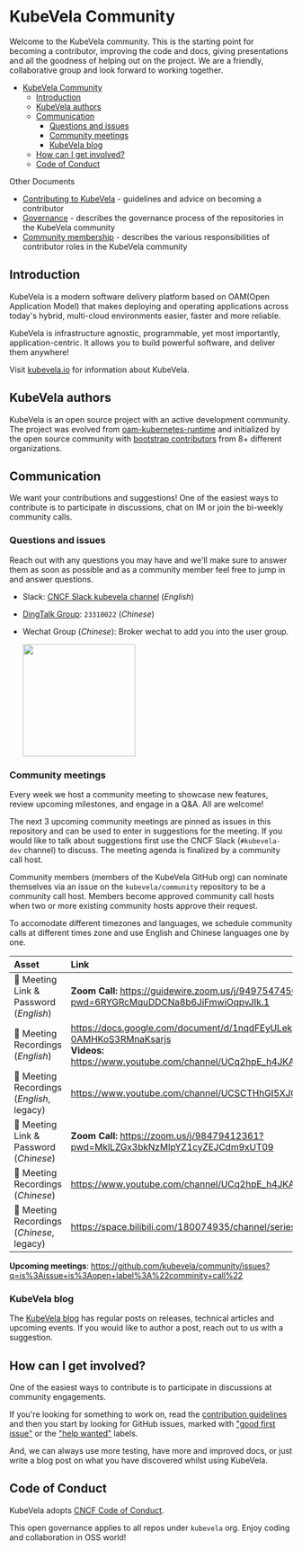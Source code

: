 # KubeVela Community

Welcome to the KubeVela community. This is the starting point for becoming a contributor, improving the code and docs, giving presentations and all the goodness of helping out on the project. We are a friendly, collaborative group and look forward to working together.

- [KubeVela Community](#kubevela-community)
  - [Introduction](#introduction)
  - [KubeVela authors](#kubevela-authors)
  - [Communication](#communication)
    - [Questions and issues](#questions-and-issues)
    - [Community meetings](#community-meetings)
    - [KubeVela blog](#kubevela-blog)
  - [How can I get involved?](#how-can-i-get-involved)
  - [Code of Conduct](#code-of-conduct)

Other Documents

- [Contributing to KubeVela](https://kubevela.io/docs/contributor/overview) - guidelines and advice on becoming a contributor
- [Governance](GOVERNANCE.md) - describes the governance process of the repositories in the KubeVela community
- [Community membership](community-membership.md) - describes the various responsibilities of contributor roles in the KubeVela community

## Introduction

KubeVela is a modern software delivery platform based on OAM(Open Application Model) that makes deploying and operating applications across today's hybrid, multi-cloud environments easier, faster and more reliable.

KubeVela is infrastructure agnostic, programmable, yet most importantly, application-centric. It allows you to build powerful software, and deliver them anywhere!

Visit [kubevela.io](https://kubevela.io/) for information about KubeVela.

## KubeVela authors

KubeVela is an open source project with an active development community. The project was evolved from [oam-kubernetes-runtime](https://github.com/crossplane/oam-kubernetes-runtime) and initialized by the open source community with [bootstrap contributors](https://github.com/kubevela/community/blob/main/OWNERS.md#bootstrap-contributors) from 8+ different organizations.

## Communication

We want your contributions and suggestions! One of the easiest ways to contribute is to participate in discussions, chat on IM or join the bi-weekly community calls.

### Questions and issues

Reach out with any questions you may have and we'll make sure to answer them as soon as possible and as a community member feel free to jump in and answer questions.

- Slack:  [CNCF Slack kubevela channel](https://cloud-native.slack.com/archives/C01BLQ3HTJA) (*English*)
- [DingTalk Group](https://page.dingtalk.com/wow/dingtalk/act/en-home): `23310022` (*Chinese*)
- Wechat Group (*Chinese*): Broker wechat to add you into the user group.
 
  <img src="https://static.kubevela.net/images/barnett-wechat.jpg" width="200" />

### Community meetings

Every week we host a community meeting to showcase new features, review upcoming milestones, and engage in a Q&A. All are welcome!

The next 3 upcoming community meetings are pinned as issues in this repository and can be used to enter in suggestions for the meeting. If you would like to talk about suggestions first use the CNCF Slack (`#kubevela-dev` channel) to discuss. The meeting agenda is finalized by a community call host.

Community members (members of the KubeVela GitHub org) can nominate themselves via an issue on the `kubevela/community` repository to be a community call host. Members become approved community call hosts when two or more existing community hosts approve their request.

To accomodate different timezones and languages, we schedule community calls at different times zone and use English and Chinese languages one by one.

| Asset                                     | Link                                                                                                                                                             |
|:------------------------------------------| :--------------------------------------------------------------------------------------------------------------------------------------------------------------- |
| 🔗 Meeting Link & Password (*English*)    | **Zoom Call:** https://guidewire.zoom.us/j/94975474504?pwd=6RYGRcMquDDCNa8b6JiFmwiOqpvJIk.1                                                                        |
| 🎥 Meeting Recordings (*English*)         | https://docs.google.com/document/d/1nqdFEyULekyksFHtFvgvFAYE-0AMHKoS3RMnaKsarjs <br> **Videos:** https://www.youtube.com/channel/UCq2hpE_h4JKA1GnAeuaqtww |
| 🎥 Meeting Recordings (*English*, legacy) | https://www.youtube.com/channel/UCSCTHhGI5XJ0SEhDHVakPAA/videos |
| 🔗 Meeting Link & Password (*Chinese*)    | **Zoom Call:** https://zoom.us/j/98479412361?pwd=MklLZGx3bkNzMlpYZ1cyZEJCdm9xUT09                                                                        |
| 🎥 Meeting Recordings (*Chinese*)         | https://www.youtube.com/channel/UCq2hpE_h4JKA1GnAeuaqtww                                                                                            |
| 🎥 Meeting Recordings (*Chinese*, legacy) | https://space.bilibili.com/180074935/channel/seriesdetail?sid=1842207                                                                                            |


**Upcoming meetings**: https://github.com/kubevela/community/issues?q=is%3Aissue+is%3Aopen+label%3A%22comminity+call%22


### KubeVela blog

The [KubeVela blog](https://kubevela.io/blog) has regular posts on releases, technical articles and upcoming events. If you would like to author a post, reach out to us with a suggestion. 

## How can I get involved?

One of the easiest ways to contribute is to participate in discussions at community engagements.

If you're looking for something to work on, read the [contribution guidelines](https://kubevela.io/docs/contributor/overview) and then you start by looking for GitHub issues, marked with ["good first issue"](https://github.com/kubevela/kubevela/issues?q=is%3Aissue+is%3Aopen+label%3A%22good+first+issue%22) or the ["help wanted"](https://github.com/kubevela/kubevela/issues?q=is%3Aissue+is%3Aopen+label%3A%22help+wanted%22) labels.

And, we can always use more testing, have more and improved docs, or just write a blog post on what you have discovered whilst using KubeVela.

## Code of Conduct

KubeVela adopts [CNCF Code of Conduct](https://github.com/cncf/foundation/blob/master/code-of-conduct.md).

This open governance applies to all repos under `kubevela` org. Enjoy coding and collaboration in OSS world!
